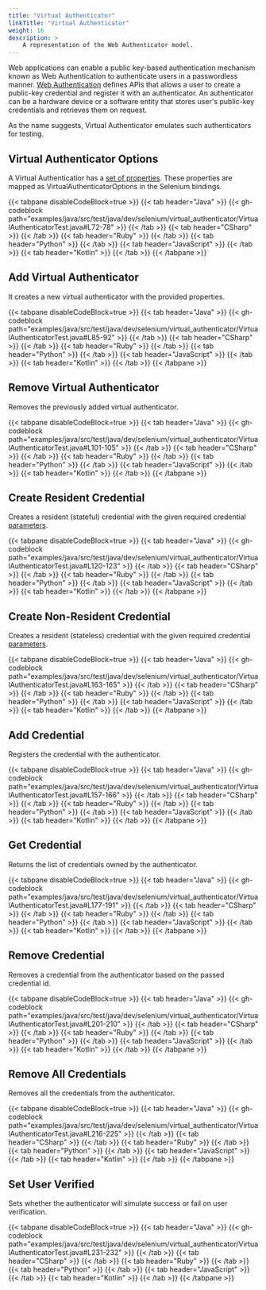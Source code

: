 ```yaml
---
title: "Virtual Authenticator"
linkTitle: "Virtual Authenticator"
weight: 16
description: >
    A representation of the Web Authenticator model.
---
```


Web applications can enable a public key-based authentication mechanism known as Web Authentication to authenticate users in a passwordless manner. 
[Web Authentication](https://www.w3.org/TR/webauthn-2/) defines APIs that allows a user to create a public-key credential and register it with an authenticator. 
An authenticator can be a hardware device or a software entity that stores user's public-key credentials and retrieves them on request. 

As the name suggests, Virtual Authenticator emulates such authenticators for testing.

## Virtual Authenticator Options

A Virtual Authenticatior has a [set of properties](https://www.w3.org/TR/webauthn-2/#sctn-automation-virtual-authenticators).
These properties are mapped as VirtualAuthenticatorOptions in the Selenium bindings.

{{< tabpane disableCodeBlock=true >}}
  {{< tab header="Java" >}}
      {{< gh-codeblock path="examples/java/src/test/java/dev/selenium/virtual_authenticator/VirtualAuthenticatorTest.java#L72-78" >}}
  {{< /tab >}}
  {{< tab header="CSharp" >}}
  {{< /tab >}}
  {{< tab header="Ruby" >}}
  {{< /tab >}}
  {{< tab header="Python" >}}
  {{< /tab >}}
  {{< tab header="JavaScript" >}}
  {{< /tab >}}
  {{< tab header="Kotlin" >}}
  {{< /tab >}}
{{< /tabpane >}}


## Add Virtual Authenticator

It creates a new virtual authenticator with the provided properties.

{{< tabpane disableCodeBlock=true >}}
  {{< tab header="Java" >}}
      {{< gh-codeblock path="examples/java/src/test/java/dev/selenium/virtual_authenticator/VirtualAuthenticatorTest.java#L85-92" >}}
  {{< /tab >}}
  {{< tab header="CSharp" >}}
  {{< /tab >}}
  {{< tab header="Ruby" >}}
  {{< /tab >}}
  {{< tab header="Python" >}}
  {{< /tab >}}
  {{< tab header="JavaScript" >}}
  {{< /tab >}}
  {{< tab header="Kotlin" >}}
  {{< /tab >}}
{{< /tabpane >}}

## Remove Virtual Authenticator

Removes the previously added virtual authenticator.

{{< tabpane disableCodeBlock=true >}}
  {{< tab header="Java" >}}
      {{< gh-codeblock path="examples/java/src/test/java/dev/selenium/virtual_authenticator/VirtualAuthenticatorTest.java#L101-105" >}}
  {{< /tab >}}
  {{< tab header="CSharp" >}}
  {{< /tab >}}
  {{< tab header="Ruby" >}}
  {{< /tab >}}
  {{< tab header="Python" >}}
  {{< /tab >}}
  {{< tab header="JavaScript" >}}
  {{< /tab >}}
  {{< tab header="Kotlin" >}}
  {{< /tab >}}
{{< /tabpane >}}

## Create Resident Credential

Creates a resident (stateful) credential with the given required credential [parameters](https://w3c.github.io/webauthn/#sctn-automation-add-credential). 

{{< tabpane disableCodeBlock=true >}}
  {{< tab header="Java" >}}
      {{< gh-codeblock path="examples/java/src/test/java/dev/selenium/virtual_authenticator/VirtualAuthenticatorTest.java#L120-123" >}}
  {{< /tab >}}
  {{< tab header="CSharp" >}}
  {{< /tab >}}
  {{< tab header="Ruby" >}}
  {{< /tab >}}
  {{< tab header="Python" >}}
  {{< /tab >}}
  {{< tab header="JavaScript" >}}
  {{< /tab >}}
  {{< tab header="Kotlin" >}}
  {{< /tab >}}
{{< /tabpane >}}

## Create Non-Resident Credential 

Creates a resident (stateless) credential with the given required credential [parameters](https://w3c.github.io/webauthn/#sctn-automation-add-credential). 

{{< tabpane disableCodeBlock=true >}}
  {{< tab header="Java" >}}
      {{< gh-codeblock path="examples/java/src/test/java/dev/selenium/virtual_authenticator/VirtualAuthenticatorTest.java#L163-165" >}}
  {{< /tab >}}
  {{< tab header="CSharp" >}}
  {{< /tab >}}
  {{< tab header="Ruby" >}}
  {{< /tab >}}
  {{< tab header="Python" >}}
  {{< /tab >}}
  {{< tab header="JavaScript" >}}
  {{< /tab >}}
  {{< tab header="Kotlin" >}}
  {{< /tab >}}
{{< /tabpane >}}

## Add Credential

Registers the credential with the authenticator. 

{{< tabpane disableCodeBlock=true >}}
  {{< tab header="Java" >}}
      {{< gh-codeblock path="examples/java/src/test/java/dev/selenium/virtual_authenticator/VirtualAuthenticatorTest.java#L157-166" >}}
  {{< /tab >}}
  {{< tab header="CSharp" >}}
  {{< /tab >}}
  {{< tab header="Ruby" >}}
  {{< /tab >}}
  {{< tab header="Python" >}}
  {{< /tab >}}
  {{< tab header="JavaScript" >}}
  {{< /tab >}}
  {{< tab header="Kotlin" >}}
  {{< /tab >}}
{{< /tabpane >}}

## Get Credential

Returns the list of credentials owned by the authenticator.

{{< tabpane disableCodeBlock=true >}}
  {{< tab header="Java" >}}
      {{< gh-codeblock path="examples/java/src/test/java/dev/selenium/virtual_authenticator/VirtualAuthenticatorTest.java#L177-191" >}}
  {{< /tab >}}
  {{< tab header="CSharp" >}}
  {{< /tab >}}
  {{< tab header="Ruby" >}}
  {{< /tab >}}
  {{< tab header="Python" >}}
  {{< /tab >}}
  {{< tab header="JavaScript" >}}
  {{< /tab >}}
  {{< tab header="Kotlin" >}}
  {{< /tab >}}
{{< /tabpane >}}


## Remove Credential

 Removes a credential from the authenticator based on the passed credential id.

{{< tabpane disableCodeBlock=true >}}
  {{< tab header="Java" >}}
      {{< gh-codeblock path="examples/java/src/test/java/dev/selenium/virtual_authenticator/VirtualAuthenticatorTest.java#L201-210" >}}
  {{< /tab >}}
  {{< tab header="CSharp" >}}
  {{< /tab >}}
  {{< tab header="Ruby" >}}
  {{< /tab >}}
  {{< tab header="Python" >}}
  {{< /tab >}}
  {{< tab header="JavaScript" >}}
  {{< /tab >}}
  {{< tab header="Kotlin" >}}
  {{< /tab >}}
{{< /tabpane >}}


## Remove All Credentials

Removes all the credentials from the authenticator.

{{< tabpane disableCodeBlock=true >}}
  {{< tab header="Java" >}}
      {{< gh-codeblock path="examples/java/src/test/java/dev/selenium/virtual_authenticator/VirtualAuthenticatorTest.java#L216-225" >}}
  {{< /tab >}}
  {{< tab header="CSharp" >}}
  {{< /tab >}}
  {{< tab header="Ruby" >}}
  {{< /tab >}}
  {{< tab header="Python" >}}
  {{< /tab >}}
  {{< tab header="JavaScript" >}}
  {{< /tab >}}
  {{< tab header="Kotlin" >}}
  {{< /tab >}}
{{< /tabpane >}}

## Set User Verified

Sets whether the authenticator will simulate success or fail on user verification.

{{< tabpane disableCodeBlock=true >}}
  {{< tab header="Java" >}}
      {{< gh-codeblock path="examples/java/src/test/java/dev/selenium/virtual_authenticator/VirtualAuthenticatorTest.java#L231-232" >}}
  {{< /tab >}}
  {{< tab header="CSharp" >}}
  {{< /tab >}}
  {{< tab header="Ruby" >}}
  {{< /tab >}}
  {{< tab header="Python" >}}
  {{< /tab >}}
  {{< tab header="JavaScript" >}}
  {{< /tab >}}
  {{< tab header="Kotlin" >}}
  {{< /tab >}}
{{< /tabpane >}}
